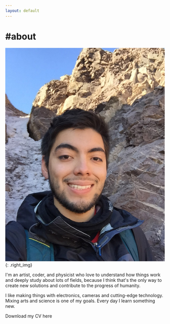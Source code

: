 ```yaml
---
layout: default
---
```

# #about

![Me](images/me.jpg){: .right_img}

I'm an artist, coder, and physicist who love to understand how things work and deeply study about lots of fields, because I think that's the only way to create new solutions and contribute to the progress of humanity.

I like making things with electronics, cameras and cutting-edge technology. Mixing arts and science is one of my goals. Every day I learn something new.

Download my CV here
